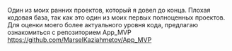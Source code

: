 Один из моих ранних проектов, который я довел до конца. Плохая кодовая база, так как это один из моих первых полноценных проектов.
Для оценки моего более актуального уровня кода, предлагаю ознакомиться с репозиторием App_MVP https://github.com/MarselKaziahmetov/App_MVP
